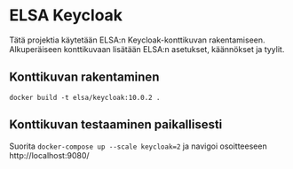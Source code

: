 # ELSA Keycloak

Tätä projektia käytetään ELSA:n Keycloak-konttikuvan rakentamiseen. Alkuperäiseen konttikuvaan lisätään ELSA:n asetukset, käännökset ja tyylit.

## Konttikuvan rakentaminen
```
docker build -t elsa/keycloak:10.0.2 .
```

## Konttikuvan testaaminen paikallisesti
Suorita ```docker-compose up --scale keycloak=2``` ja navigoi osoitteeseen http://localhost:9080/

